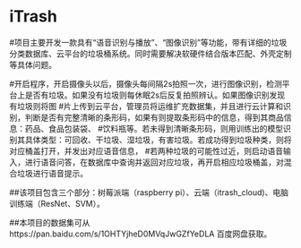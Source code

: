 # iTrash
#项目主要开发一款具有“语音识别与播放”、“图像识别”等功能，带有详细的垃圾分类数据库、云平台的垃圾桶系统。同时需要解决软硬件结合版本匹配、外壳定制等具体问题。

#开启程序，开启摄像头以后，摄像头每间隔2s拍照一次，进行图像识别，检测平台上是否有垃圾。如果没有垃圾则每休眠2s后反复拍照辨认。如果图像识别发现有垃圾则将图
#片上传到云平台，管理员将运维扩充数据集，并且进行云计算和识别，判断是否有完整清晰的条形码，如果有则提取条形码中的信息，得到其商品信息：药品、食品包装袋、
#饮料瓶等。若未得到清晰条形码，则用训练出的模型识别其具体类型：可回收、干垃圾、湿垃圾，有害垃圾。若成功得到垃圾种类，则将对应桶盖打开，并发出对应语音信息，
#若两种垃圾的可能性过近，则启动语音输入，进行语音问答，在数据库中查询并返回对应垃圾，再开启相应垃圾桶盖，对混合垃圾进行语音提示。

##该项目包含三个部分：树莓派端（raspberry pi）、云端（itrash_cloud)、电脑训练端（ResNet、SVM）。

##本项目的数据集可从https://pan.baidu.com/s/1OHTYjheD0MVqJwGZfYeDLA 百度网盘获取。
